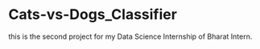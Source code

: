 # Cats-vs-Dogs_Classifier
this is the second project for my Data Science Internship of Bharat Intern.
